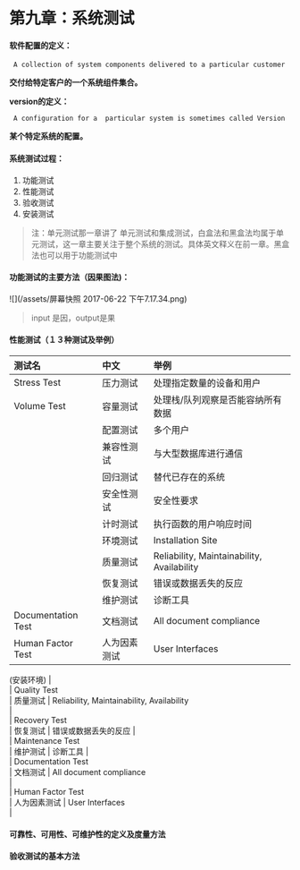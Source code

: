 # 第九章：系统测试

#### 软件配置的定义：

```
 A collection of system components delivered to a particular customer
```

**交付给特定客户的一个系统组件集合。**

**version的定义：**

```
 A configuration for a  particular system is sometimes called Version
```

**某个特定系统的配置。**

#### 系统测试过程：

1. 功能测试
2. 性能测试
3. 验收测试
4. 安装测试

> 注：单元测试那一章讲了 单元测试和集成测试，白盒法和黑盒法均属于单元测试，这一章主要关注于整个系统的测试。具体英文释义在前一章。黑盒法也可以用于功能测试中

#### 功能测试的主要方法（因果图法\)：

![](/assets/屏幕快照 2017-06-22 下午7.17.34.png)

> input 是因，output是果

#### 性能测试（１３种测试及举例）

| 测试名 | 中文 | 举例 |
| :--- | :--- | :--- |
| Stress Test | 压力测试 | 处理指定数量的设备和用户 |
| Volume Test | 容量测试 | 处理栈/队列观察是否能容纳所有数据 |
|  | 配置测试 | 多个用户 |
|  | 兼容性测试 | 与大型数据库进行通信 |
|  | 回归测试 | 替代已存在的系统 |
|  | 安全性测试 | 安全性要求 |
|  | 计时测试 | 执行函数的用户响应时间 |
|  | 环境测试 | Installation Site |
|  | 质量测试 | Reliability, Maintainability, Availability |
|  | 恢复测试 | 错误或数据丢失的反应 |
|  | 维护测试 | 诊断工具 |
| Documentation Test | 文档测试 | All document compliance |
| Human Factor Test | 人为因素测试 | User Interfaces |

\(安装环境\) \|  
\| Quality Test  
 \| 质量测试 \| Reliability, Maintainability, Availability  
 \|  
\| Recovery Test  
 \| 恢复测试 \| 错误或数据丢失的反应 \|  
\| Maintenance  Test  
 \| 维护测试 \| 诊断工具 \|  
\| Documentation Test  
 \| 文档测试 \| All document compliance  
 \|  
\| Human Factor Test  
 \| 人为因素测试 \| User Interfaces  
 \|

#### 可靠性、可用性、可维护性的定义及度量方法

#### 验收测试的基本方法



